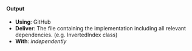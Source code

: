 #### Output
- **Using**: GitHub
- **Deliver**: The file containing the implementation including all relevant dependencies. (e.g. InvertedIndex class)
- **With**: *independently*